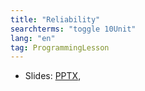 ```yaml
---
title: "Reliability"
searchterms: "toggle 10Unit"
lang: "en"
tag: ProgrammingLesson
---
```

 <ul>
 <li class="ng-binding">Slides:
 <a href="ProgrammingLessons/Reliability.pptx">PPTX</a>,
 <a href="ProgrammingLessons/Reliability.pdf>PDF</a>
 </li>
 </ul>
